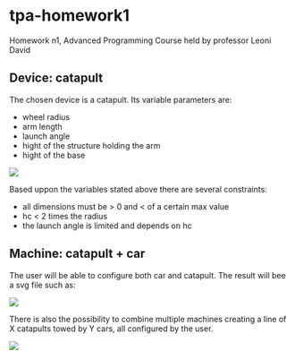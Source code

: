 # tpa-homework1
Homework n1, Advanced Programming Course held by professor Leoni David 

## Device: catapult
The chosen device is a catapult.
Its variable parameters are:
- wheel radius
- arm length 
- launch angle
- hight of the structure holding the arm
- hight of the base

![](https://github.com/MuttiGiacomo/tpa-homework1/blob/main/svg/Catapult_legenda.svg)

Based uppon the variables stated above there are several constraints:
- all dimensions must be > 0 and < of a certain max value
- hc < 2 times the radius
- the launch angle is limited and depends on hc


## Machine: catapult + car
The user will be able to configure both car and catapult.
The result will bee a svg file such as:

![](https://github.com/MuttiGiacomo/tpa-homework1/blob/main/svg/machineNC.svg)

There is also the possibility to combine multiple machines 
creating a line of X catapults towed by Y cars, all configured by the user.

![](https://github.com/MuttiGiacomo/tpa-homework1/blob/main/svg/complexmachine.svg)


